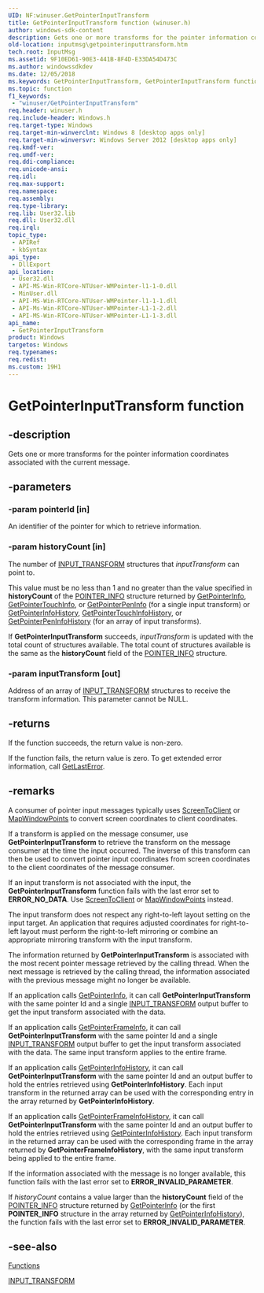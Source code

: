 ```yaml
---
UID: NF:winuser.GetPointerInputTransform
title: GetPointerInputTransform function (winuser.h)
author: windows-sdk-content
description: Gets one or more transforms for the pointer information coordinates associated with the current message.
old-location: inputmsg\getpointerinputtransform.htm
tech.root: InputMsg
ms.assetid: 9F10ED61-90E3-441B-8F4D-E33DA54D473C
ms.author: windowssdkdev
ms.date: 12/05/2018
ms.keywords: GetPointerInputTransform, GetPointerInputTransform function [Input Messages and Notifications], inputmsg.getpointerinputtransform, winuser/GetPointerInputTransform
ms.topic: function
f1_keywords: 
 - "winuser/GetPointerInputTransform"
req.header: winuser.h
req.include-header: Windows.h
req.target-type: Windows
req.target-min-winverclnt: Windows 8 [desktop apps only]
req.target-min-winversvr: Windows Server 2012 [desktop apps only]
req.kmdf-ver: 
req.umdf-ver: 
req.ddi-compliance: 
req.unicode-ansi: 
req.idl: 
req.max-support: 
req.namespace: 
req.assembly: 
req.type-library: 
req.lib: User32.lib
req.dll: User32.dll
req.irql: 
topic_type:
 - APIRef
 - kbSyntax
api_type:
 - DllExport
api_location:
 - User32.dll
 - API-MS-Win-RTCore-NTUser-WMPointer-l1-1-0.dll
 - MinUser.dll
 - API-MS-Win-RTCore-NTUser-WMPointer-l1-1-1.dll
 - API-Ms-Win-RTCore-NTUser-WMPointer-L1-1-2.dll
 - API-MS-Win-RTCore-NTUser-WMPointer-L1-1-3.dll
api_name:
 - GetPointerInputTransform
product: Windows
targetos: Windows
req.typenames: 
req.redist: 
ms.custom: 19H1
---
```


# GetPointerInputTransform function


## -description


Gets one or more transforms for the pointer information coordinates associated with the current message.



## -parameters




### -param pointerId [in]

An identifier of the pointer for which to retrieve information.


### -param historyCount [in]

The number of <a href="https://docs.microsoft.com/windows/desktop/api/winuser/ns-winuser-input_transform">INPUT_TRANSFORM</a> structures that <i>inputTransform</i> can point to.

This value must be no less than 1 and no greater than the value specified in <b>historyCount</b> of the <a href="https://docs.microsoft.com/windows/desktop/api/winuser/ns-winuser-pointer_info">POINTER_INFO</a> structure returned by <a href="https://docs.microsoft.com/windows/desktop/api/winuser/nf-winuser-getpointerinfo">GetPointerInfo</a>, <a href="https://docs.microsoft.com/windows/desktop/api/winuser/nf-winuser-getpointertouchinfo">GetPointerTouchInfo</a>, or <a href="https://docs.microsoft.com/windows/desktop/api/winuser/nf-winuser-getpointerpeninfo">GetPointerPenInfo</a> (for a single input transform) or <a href="https://docs.microsoft.com/windows/desktop/api/winuser/nf-winuser-getpointerinfohistory">GetPointerInfoHistory</a>, <a href="https://docs.microsoft.com/windows/desktop/api/winuser/nf-winuser-getpointertouchinfohistory">GetPointerTouchInfoHistory</a>, or <a href="https://docs.microsoft.com/windows/desktop/api/winuser/nf-winuser-getpointerpeninfohistory">GetPointerPenInfoHistory</a> (for an array of input transforms).

If <b>GetPointerInputTransform</b> succeeds, <i>inputTransform</i>  is updated with the total count of structures available. The total count of structures available is the same as the <b>historyCount</b> field of the <a href="https://docs.microsoft.com/windows/desktop/api/winuser/ns-winuser-pointer_info">POINTER_INFO</a> structure.


### -param inputTransform [out]

Address of an array of <a href="https://docs.microsoft.com/windows/desktop/api/winuser/ns-winuser-input_transform">INPUT_TRANSFORM</a> structures to receive the transform information. This parameter cannot be NULL.


## -returns



If the function succeeds, the return value is non-zero.

If the function fails, the return value is zero. To get extended error information, call <a href="https://docs.microsoft.com/windows/desktop/api/errhandlingapi/nf-errhandlingapi-getlasterror">GetLastError</a>.




## -remarks



A consumer of pointer input messages typically uses <a href="https://docs.microsoft.com/windows/desktop/api/winuser/nf-winuser-screentoclient">ScreenToClient</a> or <a href="https://docs.microsoft.com/windows/desktop/api/winuser/nf-winuser-mapwindowpoints">MapWindowPoints</a> to convert screen coordinates to client coordinates.

If a transform is applied on the message consumer, use <b>GetPointerInputTransform</b> to retrieve the transform on the message consumer at the time the input occurred. The inverse of this transform can then be used to convert pointer input coordinates from screen coordinates to the client coordinates of the message consumer.

If an input transform is not associated with the input, the <b>GetPointerInputTransform</b> function fails with the last error set to <b>ERROR_NO_DATA</b>. Use <a href="https://docs.microsoft.com/windows/desktop/api/winuser/nf-winuser-screentoclient">ScreenToClient</a> or <a href="https://docs.microsoft.com/windows/desktop/api/winuser/nf-winuser-mapwindowpoints">MapWindowPoints</a> instead.

The input transform does not respect any right-to-left layout setting on the input target. An application that requires adjusted coordinates for right-to-left layout must perform the right-to-left mirroring  or combine an appropriate mirroring transform with the input transform.



The information returned by <b>GetPointerInputTransform</b> is associated with the most recent pointer message retrieved by the calling thread. When the next message is retrieved by the calling thread, the information associated with the previous message might no longer be available.

If an application calls <a href="https://docs.microsoft.com/windows/desktop/api/winuser/nf-winuser-getpointerinfo">GetPointerInfo</a>, it can call <b>GetPointerInputTransform</b> with the same pointer Id and a single <a href="https://docs.microsoft.com/windows/desktop/api/winuser/ns-winuser-input_transform">INPUT_TRANSFORM</a> output buffer to get the input transform associated with the data.

If an application calls <a href="https://docs.microsoft.com/windows/desktop/api/winuser/nf-winuser-getpointerframeinfo">GetPointerFrameInfo</a>, it can call <b>GetPointerInputTransform</b> with the same pointer Id and a single <a href="https://docs.microsoft.com/windows/desktop/api/winuser/ns-winuser-input_transform">INPUT_TRANSFORM</a> output buffer to get the input transform associated with the data. The same input transform applies to the entire frame.

If an application calls <a href="https://docs.microsoft.com/windows/desktop/api/winuser/nf-winuser-getpointerinfohistory">GetPointerInfoHistory</a>, it can call <b>GetPointerInputTransform</b> with the same pointer Id and an output buffer to hold the entries retrieved using <b>GetPointerInfoHistory</b>. Each input transform in the returned array can be used with the corresponding entry in the array returned by <b>GetPointerInfoHistory</b>.

If an application calls <a href="https://docs.microsoft.com/windows/desktop/api/winuser/nf-winuser-getpointerframeinfohistory">GetPointerFrameInfoHistory</a>, it can call <b>GetPointerInputTransform</b> with the same pointer Id and an output buffer to hold the entries retrieved using <a href="https://docs.microsoft.com/windows/desktop/api/winuser/nf-winuser-getpointerinfohistory">GetPointerInfoHistory</a>. Each input transform in the returned array can be used with the corresponding frame in the array returned by <b>GetPointerFrameInfoHistory</b>, with the same input transform being applied to the entire frame.



If the information associated with the message is no longer available, this function fails with the last error set to <b>ERROR_INVALID_PARAMETER</b>.

If <i>historyCount</i> contains a value larger than the <b>historyCount</b> field of the <a href="https://docs.microsoft.com/windows/desktop/api/winuser/ns-winuser-pointer_info">POINTER_INFO</a> structure returned by <a href="https://docs.microsoft.com/windows/desktop/api/winuser/nf-winuser-getpointerinfo">GetPointerInfo</a> (or the first <b>POINTER_INFO</b> structure in the array returned by <a href="https://docs.microsoft.com/windows/desktop/api/winuser/nf-winuser-getpointerinfohistory">GetPointerInfoHistory</a>), the function fails with the last error set to <b>ERROR_INVALID_PARAMETER</b>.




## -see-also




<a href="https://docs.microsoft.com/previous-versions/windows/desktop/inputmsg/functions">Functions</a>



<a href="https://docs.microsoft.com/windows/desktop/api/winuser/ns-winuser-input_transform">INPUT_TRANSFORM</a>
 

 

